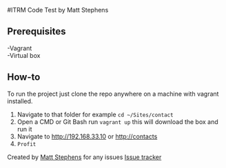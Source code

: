#ITRM Code Test by Matt Stephens

## Prerequisites
-Vagrant  
-Virtual box

## How-to
To run the project just clone the repo anywhere on a machine with vagrant installed.  

1. Navigate to that folder for example `cd ~/Sites/contact`
2. Open a CMD or Git Bash run `vagrant up` this will download the box and run it
3. Navigate to http://192.168.33.10 or [http://contacts](http://contacts/)
4. `Profit`

Created by [Matt Stephens](http://www.github/fluffymatt) for any issues [Issue tracker](http://www.github/fluffymatt/contact/issues)
